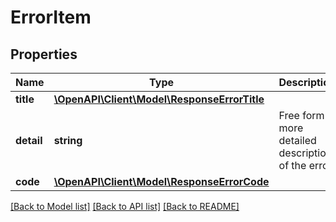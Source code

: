 # ErrorItem

## Properties
Name | Type | Description | Notes
------------ | ------------- | ------------- | -------------
**title** | [**\OpenAPI\Client\Model\ResponseErrorTitle**](ResponseErrorTitle.md) |  | 
**detail** | **string** | Free form more detailed description of the error. | 
**code** | [**\OpenAPI\Client\Model\ResponseErrorCode**](ResponseErrorCode.md) |  | 

[[Back to Model list]](../README.md#documentation-for-models) [[Back to API list]](../README.md#documentation-for-api-endpoints) [[Back to README]](../README.md)


